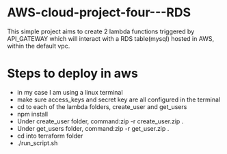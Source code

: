 # AWS-cloud-project-four---RDS

This simple project aims to create 2 lambda functions triggered by API_GATEWAY which will interact with a RDS table(mysql) hosted in AWS, within the default vpc.


# Steps to deploy in aws
- in my case I am using a linux terminal
- make sure access_keys and secret key are all configured in the terminal 
- cd to each of the lambda folders, create_user and get_users
- npm install
- Under create_user folder, command:zip -r create_user.zip .
- Under get_users folder, command:zip -r get_user.zip .
- cd into terraform folder
- ./run_script.sh